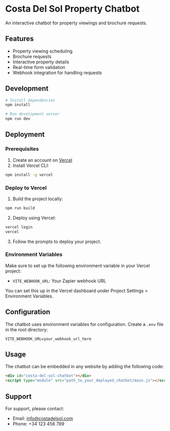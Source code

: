 # Costa Del Sol Property Chatbot

An interactive chatbot for property viewings and brochure requests.

## Features

- Property viewing scheduling
- Brochure requests
- Interactive property details
- Real-time form validation
- Webhook integration for handling requests

## Development

```bash
# Install dependencies
npm install

# Run development server
npm run dev
```

## Deployment

### Prerequisites

1. Create an account on [Vercel](https://vercel.com)
2. Install Vercel CLI:
```bash
npm install -g vercel
```

### Deploy to Vercel

1. Build the project locally:
```bash
npm run build
```

2. Deploy using Vercel:
```bash
vercel login
vercel
```

3. Follow the prompts to deploy your project.

### Environment Variables

Make sure to set up the following environment variable in your Vercel project:

- `VITE_WEBHOOK_URL`: Your Zapier webhook URL

You can set this up in the Vercel dashboard under Project Settings > Environment Variables.

## Configuration

The chatbot uses environment variables for configuration. Create a `.env` file in the root directory:

```env
VITE_WEBHOOK_URL=your_webhook_url_here
```

## Usage

The chatbot can be embedded in any website by adding the following code:

```html
<div id="costa-del-sol-chatbot"></div>
<script type="module" src="path_to_your_deployed_chatbot/main.js"></script>
```

## Support

For support, please contact:
- Email: info@costadelsol.com
- Phone: +34 123 456 789
